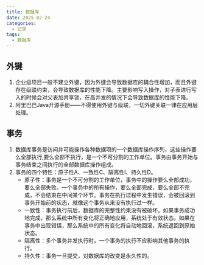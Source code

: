 ```yaml
---
title: 数据库
date: 2025-02-24
categories:
  - 记录
tags:
  - 数据库
---
```


## 外键

1. 企业级项目一般不建立外键，因为外键会导致数据库的耦合性增加，而且外键存在级联约束，会导致数据库的性能下降。主要影响写入操作，对子表进行写入的时候会对父表加共享锁，在高并发的情况下会导致数据库的性能下降。
2. 阿里巴巴Java开源手册——不得使用外键与级联，一切外键关联一律在应用层处理。

## 事务
1. 数据库事务是访问并可能操作各种数据项的一个数据库操作序列，这些操作要么全部执行,要么全部不执行，是一个不可分割的工作单位。事务由事务开始与事务结束之间执行的全部数据库操作组成。
2. 事务的四个特性：原子性A、一致性C、隔离性I、持久性D。
   - 原子性：事务是一个不可分割的工作单位，事务中的操作要么全部成功，要么全部失败。一个事务中的所有操作，要么全部完成，要么全部不完成，不会结束在中间某个环节。事务在执行过程中发生错误，会被回滚到事务开始前的状态，就像这个事务从来没有执行过一样。
   - 一致性：事务执行前后，数据库的完整性约束没有被破坏。如果事务成功地完成，那么系统中所有变化将正确地应用，系统处于有效状态。如果在事务中出现错误，那么系统中的所有变化将自动地回滚，系统返回到原始状态。
   - 隔离性：多个事务并发执行时，一个事务的执行不应影响其他事务的执行。
   - 持久性：事务一旦提交，对数据库的改变是永久性的。